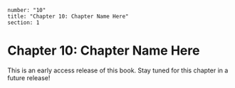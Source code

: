 ```metadata
number: "10"
title: "Chapter 10: Chapter Name Here"
section: 1
```

# Chapter 10: Chapter Name Here

This is an early access release of this book. Stay tuned for this chapter in a future release!